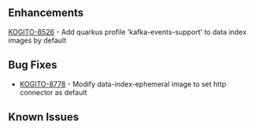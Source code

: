 
<!-- Keep them in alphabetical order -->
## Enhancements
[KOGITO-8526](https://issues.redhat.com/browse/KOGITO-8526) - Add quarkus profile 'kafka-events-support' to data index images by default

## Bug Fixes
- [KOGITO-8778](https://issues.redhat.com/browse/KOGITO-8778) - Modify data-index-ephemeral image to set http connector as default

## Known Issues


